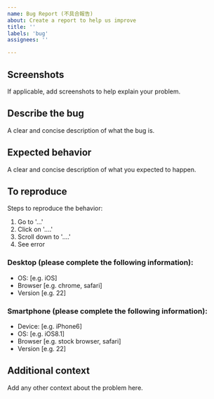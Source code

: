 ```yaml
---
name: Bug Report (不具合報告)
about: Create a report to help us improve
title: ''
labels: 'bug'
assignees: ''

---
```


## Screenshots

If applicable, add screenshots to help explain your problem.

## Describe the bug

A clear and concise description of what the bug is.

## Expected behavior

A clear and concise description of what you expected to happen.

## To reproduce

Steps to reproduce the behavior:

1. Go to '...'
2. Click on '....'
3. Scroll down to '....'
4. See error

### Desktop (please complete the following information):

- OS: [e.g. iOS]
- Browser [e.g. chrome, safari]
- Version [e.g. 22]

### Smartphone (please complete the following information):

- Device: [e.g. iPhone6]
- OS: [e.g. iOS8.1]
- Browser [e.g. stock browser, safari]
- Version [e.g. 22]

## Additional context

Add any other context about the problem here.

